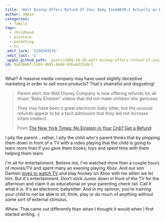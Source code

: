 ```yaml
---
title: 'Walt Disney Offers Refund If Your Baby Isn&#039;t Actually an Einstein'
author: admin
categories:
  - family
tags:
  - childhood
  - einstein
  - parenting
  - tv
_edit_lock: '1256583576'
_edit_last: '1'
_wpghs_github_path: _posts/2009-10-26-walt-disney-offers-refund-if-your-baby-isnt-actually-an-einstein.md
id: 0a630b6f-5369-4b81-8e60-95ba4d23e9c3
---
```

<p>What?  A massive media company may have used slightly deceptive marketing in order to sell more products?  That's shameful and disgusting!</p>
<blockquote><p>Parent alert: the Walt Disney Company is now offering refunds for all those “Baby Einstein” videos that did not make children into geniuses</p>
<p>They may have been a great electronic baby sitter, but the unusual refunds appear to be a tacit admission that they did not increase infant intellect.</p>
<p>From <a href="http://www.nytimes.com/2009/10/24/education/24baby.html?_r=1">The New York Times: No Einstein in Your Crib? Get a Refund</a></p></blockquote>
<p>I pity the parent... rather, I pity the child who's parent thinks that by plopping them down in front of a TV with a video playing that the child is going to learn more than if you gave them books, toys and spent time with them helping them learn.</p>
<p>I'm all for entertainment.  Believe me, I've watched more than a couple hours of movies/TV and spent many an evening playing Xbox.  And our son Damien <a href="http://www.vimeo.com/6662531">loves to watch TV</a> and play hockey on Xbox with me when we let him.  But it's entertainment.  Don't stick Junior down in front of the TV for the afternoon and claim it as educational on your parenting check list.  Call it what it is.  It's an electronic babysitter.  And in my opinion, you're training your child to not be able to sit, think, play or do much of anything without some sort of external stimulus.</p>
<p>Whew.  That came out differently than when I thought it would when I first started writing.  :)</p>
